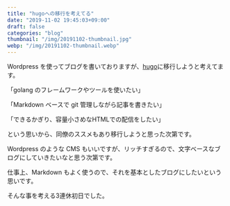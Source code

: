 ```yaml
---
title: "hugoへの移行を考えてる"
date: "2019-11-02 19:45:03+09:00"
draft: false
categories: "blog"
thumbnail: "/img/20191102-thumbnail.jpg"
webp: "/img/20191102-thumbnail.webp"
---
```

Wordpress を使ってブログを書いておりますが、[hugo](https://gohugo.io/)に移行しようと考えてます。  

「golang のフレームワークやツールを使いたい」  

「Markdown ベースで git 管理しながら記事を書きたい」  

「できるかぎり、容量小さめなHTMLでの配信をしたい」  

という思いから、同僚のススメもあり移行しようと思った次第です。  

Wordpress のような CMS もいいですが、リッチすぎるので、文字ベースなブログにしていきたいなと思う次第です。  

仕事上、Markdown もよく使うので、それを基本としたブログにしたいという思いです。  

そんな事を考える3連休初日でした。  
